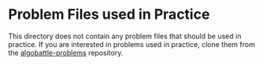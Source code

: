 # Problem Files used in Practice
This directory does not contain any problem files that
should be used in practice. If you are interested in
problems used in practice, clone them from the
[algobattle-problems](https://github.com/Benezivas/algobattle-problems) repository.
